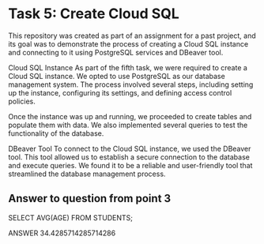 # Task 5: Create Cloud SQL

This repository was created as part of an assignment for a past project, and its goal was to demonstrate the process of creating a Cloud SQL instance and connecting to it using PostgreSQL services and DBeaver tool.

Cloud SQL Instance
As part of the fifth task, we were required to create a Cloud SQL instance. We opted to use PostgreSQL as our database management system. The process involved several steps, including setting up the instance, configuring its settings, and defining access control policies.

Once the instance was up and running, we proceeded to create tables and populate them with data. We also implemented several queries to test the functionality of the database.

DBeaver Tool
To connect to the Cloud SQL instance, we used the DBeaver tool. This tool allowed us to establish a secure connection to the database and execute queries. We found it to be a reliable and user-friendly tool that streamlined the database management process.









## Answer to question from point 3


SELECT AVG(AGE) FROM STUDENTS;




ANSWER 34.4285714285714286
